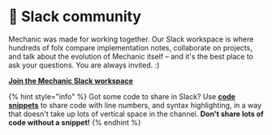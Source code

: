 # 🚀 Slack community

Mechanic was made for working together. Our Slack workspace is where hundreds of folx compare implementation notes, collaborate on projects, and talk about the evolution of Mechanic itself – and it's the best place to ask your questions. You are always invited. :)

[**Join the Mechanic Slack workspace**](https://slack.mechanic.dev/)

{% hint style="info" %}
Got some code to share in Slack? Use [**code snippets**](https://slack.com/slack-tips/share-code-snippets) to share code with line numbers, and syntax highlighting, in a way that doesn't take up lots of vertical space in the channel. **Don't share lots of code without a snippet!**
{% endhint %}

